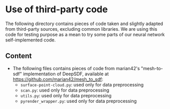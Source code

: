 # Use of third-party code

The following directory contains pieces of code taken and slightly adapted from third-party sources, excluding common libraries. We are using this code for testing purpose as a mean to try some parts of our neural network self-implemented code.

## Content

- The following files contains pieces of code from marian42's "mesh-to-sdf" implementation of DeepSDF, available at <https://github.com/marian42/mesh_to_sdf>:
  - `surface-point-cloud.py`: used only for data preprocessing
  - `scan.py`: used only for data preprocessing
  - `utils.py`: used only for data preprocessing
  - `pyrender_wrapper.py`: used only for data preprocessing
